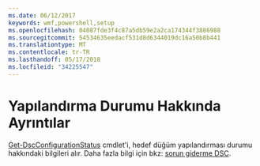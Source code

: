```yaml
---
ms.date: 06/12/2017
keywords: wmf,powershell,setup
ms.openlocfilehash: 04087fde3f4c87a5db59e2a2ca174344f3886988
ms.sourcegitcommit: 54534635eedacf531d8d6344019dc16a50b8b441
ms.translationtype: MT
ms.contentlocale: tr-TR
ms.lasthandoff: 05/17/2018
ms.locfileid: "34225547"
---
```

# <a name="details-about-configuration-status"></a>Yapılandırma Durumu Hakkında Ayrıntılar

[Get-DscConfigurationStatus](https://technet.microsoft.com/library/mt517868.aspx) cmdlet'i, hedef düğüm yapılandırması durumu hakkındaki bilgileri alır.
Daha fazla bilgi için bkz: [sorun giderme DSC](https://msdn.microsoft.com/powershell/dsc/troubleshooting).
